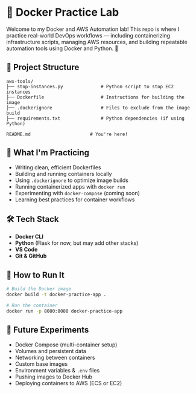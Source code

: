 # 🐳 Docker Practice Lab

Welcome to my Docker and AWS Automation lab! This repo is where I practice real-world DevOps workflows — including containerizing infrastructure scripts, managing AWS resources, and building repeatable automation tools using Docker and Python. 🚀

## 📁 Project Structure

```plaintext
aws-tools/
├── stop-instances.py              # Python script to stop EC2 instances
├── Dockerfile                     # Instructions for building the image
├── .dockerignore                  # Files to exclude from the image build
├── requirements.txt               # Python dependencies (if using Python)

README.md                      # You're here!
```

## 🧠 What I'm Practicing

- Writing clean, efficient Dockerfiles
- Building and running containers locally
- Using `.dockerignore` to optimize image builds
- Running containerized apps with `docker run`
- Experimenting with `docker-compose` (coming soon)
- Learning best practices for container workflows

## 🛠️ Tech Stack

- **Docker CLI**
- **Python** (Flask for now, but may add other stacks)
- **VS Code**
- **Git & GitHub**

## 🚀 How to Run It

```bash
# Build the Docker image
docker build -t docker-practice-app .

# Run the container
docker run -p 8080:8080 docker-practice-app
```

## 🧪 Future Experiments

- Docker Compose (multi-container setup)
- Volumes and persistent data
- Networking between containers
- Custom base images
- Environment variables & `.env` files
- Pushing images to Docker Hub
- Deploying containers to AWS (ECS or EC2)

